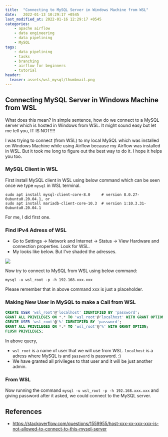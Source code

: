 ```yaml
---
title:  "Connecting to MySQL Server in Windows Machine from WSL"
date:   2022-01-13 10:29:17 +0545
last_modified_at: 2022-01-16 12:29:17 +0545
categories:
    - apache airflow
    - data engineering
    - data pipelining
    - MySQL
tags:
    - data pipelining
    - tasks
    - branching
    - airflow for beginners
    - tutorial
header:
  teaser: assets/wsl_mysql/thumbnail.png
---
```


## Connecting MySQL Server in Windows Machine from WSL
What does this mean? In simple sentence, how do we connect to a MySQL server which is hosted in Windows from WSL. It might sound easy but let me tell you, IT IS NOT!!!!

I was trying to connect (from WSL) to my local MySQL which was installed on Windows Machine while using Airflow because my Airflow was installed in WSL. But it took me long to figure out the best way to do it. I hope it helps you too.

### MySQL Client in WSL
First install MySQL client in WSL using below command which can be seen once we type `mysql` in WSL terminal.

```shell
sudo apt install mysql-client-core-8.0     # version 8.0.27-0ubuntu0.20.04.1, or
sudo apt install mariadb-client-core-10.3  # version 1:10.3.31-0ubuntu0.20.04.1
```

For me, I did first one.

### Find IPv4 Adress of WSL
* Go to Settings -> Network and Internet -> Status -> View Hardware and connection properties. Look for WSL.
* My looks like below. But I've shaded the adresses.

![]({{site.url}}/assets/wsl_mysql/ipv4_address.png)

Now try to connect to MySQL from WSL using below command:

```shell
mysql -u wsl_root -p -h 192.168.xxx.xxx
```

Please remember that in above command xxx is just a placeholder.

### Making New User in MySQL to make a Call from WSL

```sql
CREATE USER 'wsl_root'@'localhost' IDENTIFIED BY 'password';
GRANT ALL PRIVILEGES ON *.* TO 'wsl_root'@'localhost' WITH GRANT OPTION;
CREATE USER 'wsl_root'@'%' IDENTIFIED BY 'password';
GRANT ALL PRIVILEGES ON *.* TO 'wsl_root'@'%' WITH GRANT OPTION;
FLUSH PRIVILEGES;
```

In above query, 
* `wsl_root` is a name of user that we will use from WSL. `localhost` is a adress where MySQL is and `password` is password. :)
* We have granted all privileges to that user and it will be just another admin.

### From WSL
Now running the command `mysql -u wsl_root -p -h 192.168.xxx.xxx` and giving password after it asked, we could connect to the MySQL server.

## References
* https://stackoverflow.com/questions/1559955/host-xxx-xx-xxx-xxx-is-not-allowed-to-connect-to-this-mysql-server
